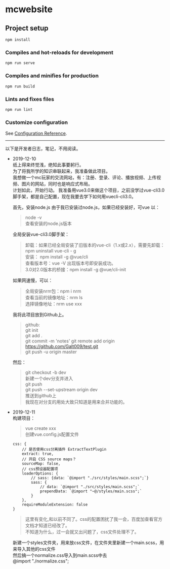 # mcwebsite

## Project setup
```
npm install
```

### Compiles and hot-reloads for development
```
npm run serve
```

### Compiles and minifies for production
```
npm run build
```

### Lints and fixes files
```
npm run lint
```

### Customize configuration
See [Configuration Reference](https://cli.vuejs.org/config/).

---

以下是开发者日志，笔记，不用阅读。
* 2019-12-10  
纸上得来终觉浅，绝知此事要躬行。  
为了将我所学的知识串联起来，我准备做此项目。   
我想做一个mc玩家的交流网站，有：注册、登录、评论、播放视频、上传视频、图片的网站，同时也是响应式布局。  
计划如此，开始行动。
我准备用vue3.0来做这个项目，之前没学过vue-cli3.0脚手架，都是自己配置，现在我要去学下如何用vuecli-cli3.0。  
    
    首先，安装node.js
    由于我已安装过node.js，如果已经安装好，可vue 以：
    > node -v   
    查看安装的node.js版本

    全局安装vue-cli3.0脚手架：
    > 卸载：如果已经全局安装了旧版本的vue-cli（1.x或2.x），需要先卸载：npm uninstall vue-cli - g  
    安装： npm install -g @vue/cli  
    查看版本号：vue -V 出现版本号即安装成功。  
    3.0对2.0版本的桥接：npm install -g @vue/cli-init

    如果网速慢，可以：
    >全局安装nrm包：npm i nrm  
    查看当前的镜像地址：nrm ls   
    选择镜像地址：nrm use xxx  

    我将此项目放到Github上。
    >github:  
    git init  
    git add .  
    git commit -m 'notes'
    git remote add origin https://github.com/Galt009/test.git  
    git push -u origin master

    然后：
    > git checkout -b dev  
    新建一个dev分支并进入  
    git push  
    git push --set-upstream origin dev   
    推送到github上  
    我现在对分支的用处大致只知道是用来合并功能的。
* 2019-12-11  
构建项目：
    > vue create xxx  
    > 创建vue.config.js配置文件
    ```
    css: {
        // 是否使用css分离插件 ExtractTextPlugin
        extract: true,
        // 开启 CSS source maps？
        sourceMap: false,
        // css预设器配置项
        loaderOptions: {
            // sass: {data: `@import "./src/styles/main.scss";`}
            sass: {
                // data: `@import "./src/styles/main.scss";`
                prependData: `@import "~@/styles/main.scss";`
            }
        },
        requireModuleExtension: false
    }
    ```
    > 这里有变化,和以前不同了。css的配置困扰了我一会，百度加查看官方文档才知道已经改了。   
    不知道为什么，过一会就又出问题了，css文件处理不了。 
    
    新建一个styles文件夹，用来放css文件，在文件夹里新建一个main.scss，用来导入其他的css文件  
    然后搞一个normalize.css导入到main.scss中去  
    @import "./normalize.css";
 